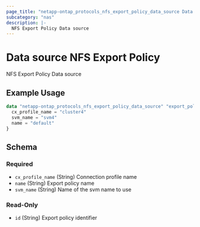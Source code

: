 ```yaml
---
page_title: "netapp-ontap_protocols_nfs_export_policy_data_source Data Source - terraform-provider-netapp-ontap"
subcategory: "nas"
description: |-
  NFS Export Policy Data source
---
```


# Data source NFS Export Policy

NFS Export Policy Data source
## Example Usage
```terraform
data "netapp-ontap_protocols_nfs_export_policy_data_source" "export_policy" {
  cx_profile_name = "cluster4"
  svm_name = "svm4"
  name = "default"
}
```


<!-- schema generated by tfplugindocs -->
## Schema

### Required

- `cx_profile_name` (String) Connection profile name
- `name` (String) Export policy name
- `svm_name` (String) Name of the svm name to use

### Read-Only

- `id` (String) Export policy identifier


